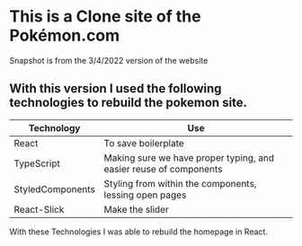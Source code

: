 # This is a Clone site of the Pokémon.com

Snapshot is from the 3/4/2022 version of the website

## With this version I used the following technologies to rebuild the pokemon site.

| Technology       | Use                                                               |
| ---------------- | ----------------------------------------------------------------- |
| React            | To save boilerplate                                               |
| TypeScript       | Making sure we have proper typing, and easier reuse of components |
| StyledComponents | Styling from within the components, lessing open pages            |
| React-Slick | Make the slider |

With these Technologies I was able to rebuild the homepage in React.
